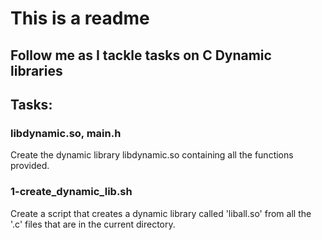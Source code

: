 # This is a readme
## Follow me as I tackle tasks on C Dynamic libraries
## Tasks:
### libdynamic.so, main.h
Create the dynamic library libdynamic.so containing all the functions provided.
### 1-create_dynamic_lib.sh
Create a script that creates a dynamic library called 'liball.so' from all the '.c' files that are in the current directory.
